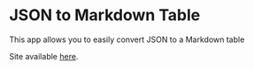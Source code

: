 # JSON to Markdown Table

This app allows you to easily convert JSON to a Markdown table 

Site available [here](https://mthlvt.github.io/json-to-markdown-table).
